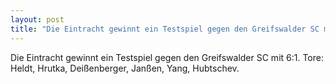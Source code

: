 ```yaml
---
layout: post
title: "Die Eintracht gewinnt ein Testspiel gegen den Greifswalder SC mit 6:1."
---
```


Die Eintracht gewinnt ein Testspiel gegen den Greifswalder SC mit 6:1. Tore: Heldt, Hrutka, Deißenberger, Janßen, Yang, Hubtschev.
